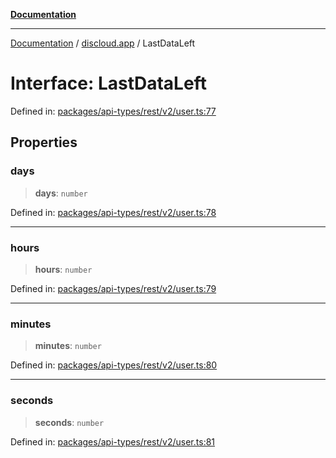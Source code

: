 [**Documentation**](../../README.md)

***

[Documentation](../../packages.md) / [discloud.app](../README.md) / LastDataLeft

# Interface: LastDataLeft

Defined in: [packages/api-types/rest/v2/user.ts:77](https://github.com/discloud/discloud.app/blob/e06d08869d94db25520cbe5fdcc3cdbc242fb0cb/packages/api-types/rest/v2/user.ts#L77)

## Properties

### days

> **days**: `number`

Defined in: [packages/api-types/rest/v2/user.ts:78](https://github.com/discloud/discloud.app/blob/e06d08869d94db25520cbe5fdcc3cdbc242fb0cb/packages/api-types/rest/v2/user.ts#L78)

***

### hours

> **hours**: `number`

Defined in: [packages/api-types/rest/v2/user.ts:79](https://github.com/discloud/discloud.app/blob/e06d08869d94db25520cbe5fdcc3cdbc242fb0cb/packages/api-types/rest/v2/user.ts#L79)

***

### minutes

> **minutes**: `number`

Defined in: [packages/api-types/rest/v2/user.ts:80](https://github.com/discloud/discloud.app/blob/e06d08869d94db25520cbe5fdcc3cdbc242fb0cb/packages/api-types/rest/v2/user.ts#L80)

***

### seconds

> **seconds**: `number`

Defined in: [packages/api-types/rest/v2/user.ts:81](https://github.com/discloud/discloud.app/blob/e06d08869d94db25520cbe5fdcc3cdbc242fb0cb/packages/api-types/rest/v2/user.ts#L81)
